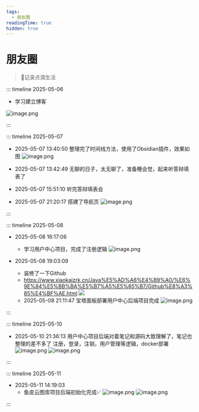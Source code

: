 ```yaml
---
tags:
  - 朋友圈
readingTime: true
hidden: true
---
```

# 朋友圈

> 📝记录点滴生活

::: timeline 2025-05-06

- 学习建立博客

![image.png](https://imgsbo.oss-cn-shanghai.aliyuncs.com/undefined20250506210652838.png)




:::

::: timeline 2025-05-07

- 2025-05-07 13:40:50
	 整理完了时间线方法，使用了Obsidian插件，效果如图
	 ![image.png](https://imgsbo.oss-cn-shanghai.aliyuncs.com/undefined20250507134221089.png)
- 2025-05-07 13:42:49
	无聊的日子，太无聊了，准备睡会觉，起来听答辩填表了
- 2025-05-07 15:51:10
	 听完答辩填表会

- 2025-05-07 21:20:17
	 搭建了导航页
      ![image.png](https://imgsbo.oss-cn-shanghai.aliyuncs.com/undefined20250507212059150.png)



:::


::: timeline 2025-05-08 

- 2025-05-08 16:17:06
	- 学习用户中心项目，完成了注册逻辑
     ![image.png](https://imgsbo.oss-cn-shanghai.aliyuncs.com/undefined20250508161803216.png)

- 2025-05-08 19:03:09
	- 装修了一下Github
	- https://www.xiaokaizrk.cn/Java%E5%AD%A6%E4%B9%A0/%E6%9E%84%E5%BB%BA%E5%B7%A5%E5%85%B7/Github%E8%A3%85%E4%BF%AE.html
	![](https://imgsbo.oss-cn-shanghai.aliyuncs.com/undefined20250508190232870.png)
	- 2025-05-08 21:11:47
		宝塔面板部署用户中心后端项目完成
		![image.png](https://imgsbo.oss-cn-shanghai.aliyuncs.com/undefined20250508211302023.png)


:::

::: timeline 2025-05-10
- 2025-05-10 21:36:13
     用户中心项目后端对着笔记和源码大致理解了，笔记也整理的差不多了
     注册，登录，注销，用户管理等逻辑，docker部署
     ![image.png](https://imgsbo.oss-cn-shanghai.aliyuncs.com/undefined20250510213738330.png)
     ![image.png](https://imgsbo.oss-cn-shanghai.aliyuncs.com/undefined20250510213848556.png)



:::

::: timeline 2025-05-11

- 2025-05-11 14:19:03
	- 鱼皮云图库项目后端初始化完成✅
	   ![image.png](https://imgsbo.oss-cn-shanghai.aliyuncs.com/undefined20250511141930349.png)
	   ![image.png](https://imgsbo.oss-cn-shanghai.aliyuncs.com/undefined20250511141944244.png)




:::